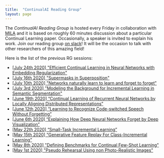 ```yaml
---
title:  "ContinualAI Reading Group"
layout: page
---
```


The *ContinualAI Reading Group* is hosted every Friday in collaboration with [MILA](https://mila.quebec/en/) and it is based on roughly 60 minutes discussion about a particular Continual Learning paper. Occasionally, a speaker is invited to explain his work. Join our reading group [on slack](https://join.slack.com/t/continualai/shared_invite/enQtNjQxNDYwMzkxNzk0LTBhYjg2MjM0YTM2OWRkNDYzOGE0ZTIzNDQ0ZGMzNDE3ZGUxNTZmNmM1YzJiYzgwMTkyZDQxYTlkMTI3NzZkNjU)! It will be the occasion to talk with other researchers of this amazing field!

Here is the list of the previous RG sessions:

- [\[July 24th 2020\] "Efficient Continual Learning in Neural Networks with Embedding Regularization"](https://www.youtube.com/watch?v=MJC4XrmIIYI)
- [\[July 16th 2020\] "Supermasks in Superposition"](https://www.youtube.com/watch?v=TJEzwVvypOI)
- [\[July 10th 2020\] "Networks naturally learn to learn and forget to forget"](https://www.youtube.com/watch?v=nmCiDeh-lKY)
- [\[July 3rd 2020\] "Modeling the Background for Incremental Learning in Semantic Segmentation"](https://www.youtube.com/watch?v=vjyEiMYth6Y)
- [\[June 19th 2020\] “Continual Learning of Recurrent Neural Networks by Locally Aligning Distributed Representations”](https://www.youtube.com/watch?v=EWNyqWe6t10&list=PLm6QXeaB-XkBMFxvgZvYjqhaPgGg8Um9Z&index=8)
- [\[June 12th 2020\] “Learning to Recognize Code-switched Speech Without Forgetting”](https://www.youtube.com/watch?v=-gAYJvR-Hu0&list=PLm6QXeaB-XkBMFxvgZvYjqhaPgGg8Um9Z&index=7)
- [\[June 6th 2020\] “Explaining How Deep Neural Networks Forget by Deep Visualization”](https://www.youtube.com/watch?v=4cqyKoIPa8Q)
- [\[May 22th 2020\] “Small-Task Incremental Learning”](https://www.youtube.com/watch?v=9xm4P4Kss54)
- [\[May 15th 2020\] “Generative Feature Replay For Class-Incremental Learning”](https://www.youtube.com/watch?v=Lu3D2FN61Wo)
- [\[May 8th 2020\] "Defining Benchmarks for Continual Few-Shot Learning"](https://www.youtube.com/watch?v=7G9BlvodXRk)
- [\[May 1st 2020\] "Pseudo Rehearsal Using non Photo-Realistic Images"](https://www.youtube.com/watch?v=SH7IgdiH1FE)



